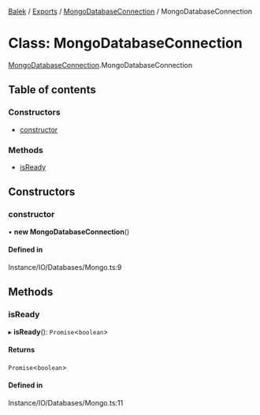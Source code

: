 [Balek](../README.md) / [Exports](../modules.md) / [MongoDatabaseConnection](../modules/MongoDatabaseConnection.md) / MongoDatabaseConnection

# Class: MongoDatabaseConnection

[MongoDatabaseConnection](../modules/MongoDatabaseConnection.md).MongoDatabaseConnection

## Table of contents

### Constructors

- [constructor](MongoDatabaseConnection.MongoDatabaseConnection.md#constructor)

### Methods

- [isReady](MongoDatabaseConnection.MongoDatabaseConnection.md#isready)

## Constructors

### constructor

• **new MongoDatabaseConnection**()

#### Defined in

Instance/IO/Databases/Mongo.ts:9

## Methods

### isReady

▸ **isReady**(): `Promise`<`boolean`\>

#### Returns

`Promise`<`boolean`\>

#### Defined in

Instance/IO/Databases/Mongo.ts:11
